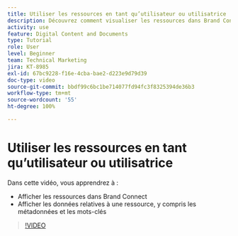 ```yaml
---
title: Utiliser les ressources en tant qu’utilisateur ou utilisatrice
description: Découvrez comment visualiser les ressources dans Brand Connect et afficher les données relatives à une ressource, y compris les métadonnées et les mots-clés dans [!UICONTROL Workfront DAM].
activity: use
feature: Digital Content and Documents
type: Tutorial
role: User
level: Beginner
team: Technical Marketing
jira: KT-8985
exl-id: 67bc9228-f16e-4cba-bae2-d223e9d79d39
doc-type: video
source-git-commit: bbdf99c6bc1be714077fd94fc3f8325394de36b3
workflow-type: tm+mt
source-wordcount: '55'
ht-degree: 100%

---
```


# Utiliser les ressources en tant qu’utilisateur ou utilisatrice

Dans cette vidéo, vous apprendrez à :

* Afficher les ressources dans Brand Connect
* Afficher les données relatives à une ressource, y compris les métadonnées et les mots-clés

>[!VIDEO](https://video.tv.adobe.com/v/335247/?quality=12&learn=on&enablevpops=1)
